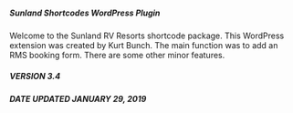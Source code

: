##### Sunland Shortcodes WordPress Plugin
Welcome to the Sunland RV Resorts shortcode package. This WordPress extension was created by Kurt Bunch. The main function was to add an RMS booking form. There are some other minor features.

##### VERSION 3.4
##### DATE UPDATED JANUARY 29, 2019
